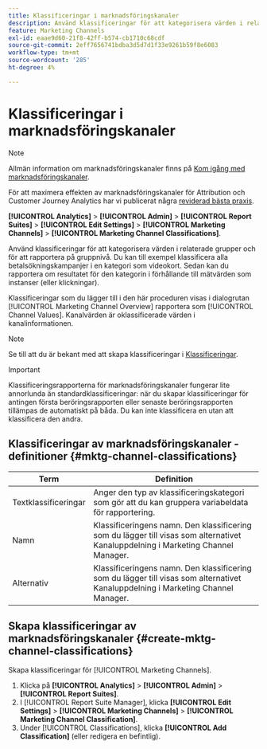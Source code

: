 ```yaml
---
title: Klassificeringar i marknadsföringskanaler
description: Använd klassificeringar för att kategorisera värden i relaterade grupper och för att rapportera på gruppnivå. Du kan till exempel klassificera alla betalsökningskampanjer i en kategori som videokort. Sedan kan du rapportera om resultatet för den kategorin i förhållande till mätvärden som instanser (eller klickningar).
feature: Marketing Channels
exl-id: eaae9d60-21f8-42ff-b574-cb1710c68cdf
source-git-commit: 2eff7656741bdba3d5d7d1f33e9261b59f8e6083
workflow-type: tm+mt
source-wordcount: '285'
ht-degree: 4%

---
```


# Klassificeringar i marknadsföringskanaler

>[!NOTE]
>
> Allmän information om marknadsföringskanaler finns på [Kom igång med marknadsföringskanaler](/help/components/c-marketing-channels/c-getting-started-mchannel.md).
>
> För att maximera effekten av marknadsföringskanaler för Attribution och Customer Journey Analytics har vi publicerat några [reviderad bästa praxis](/help/components/c-marketing-channels/mchannel-best-practices.md).

**[!UICONTROL Analytics]** > **[!UICONTROL Admin]** > **[!UICONTROL Report Suites]** > **[!UICONTROL Edit Settings]** > **[!UICONTROL Marketing Channels]** > **[!UICONTROL Marketing Channel Classifications]**.

Använd klassificeringar för att kategorisera värden i relaterade grupper och för att rapportera på gruppnivå. Du kan till exempel klassificera alla betalsökningskampanjer i en kategori som videokort. Sedan kan du rapportera om resultatet för den kategorin i förhållande till mätvärden som instanser (eller klickningar).

Klassificeringar som du lägger till i den här proceduren visas i dialogrutan [!UICONTROL Marketing Channel Overview] rapportera som [!UICONTROL Channel Values]. Kanalvärden är oklassificerade värden i kanalinformationen.

>[!NOTE]
>
>Se till att du är bekant med att skapa klassificeringar i [Klassificeringar](/help/components/classifications/c-classifications.md).

>[!IMPORTANT]
>
>Klassificeringsrapporterna för marknadsföringskanaler fungerar lite annorlunda än standardklassificeringar: när du skapar klassificeringar för antingen första beröringsrapporten eller senaste beröringsrapporten tillämpas de automatiskt på båda. Du kan inte klassificera en utan att klassificera den andra.

## Klassificeringar av marknadsföringskanaler - definitioner {#mktg-channel-classifications}

| Term | Definition |
|--- |--- |
| Textklassificeringar | Anger den typ av klassificeringskategori som gör att du kan gruppera variabeldata för rapportering. |
| Namn | Klassificeringens namn. Den klassificering som du lägger till visas som alternativet Kanaluppdelning i Marketing Channel Manager. |
| Alternativ | Klassificeringens namn. Den klassificering som du lägger till visas som alternativet Kanaluppdelning i Marketing Channel Manager. |

## Skapa klassificeringar av marknadsföringskanaler {#create-mktg-channel-classifications}

Skapa klassificeringar för [!UICONTROL Marketing Channels].

1. Klicka på **[!UICONTROL Analytics]** > **[!UICONTROL Admin]** > **[!UICONTROL Report Suites]**.
1. I [!UICONTROL Report Suite Manager], klicka **[!UICONTROL Edit Settings]** > **[!UICONTROL Marketing Channels]** > **[!UICONTROL Marketing Channel Classification]**.
1. Under [!UICONTROL Classifications], klicka **[!UICONTROL Add Classification]** (eller redigera en befintlig).
